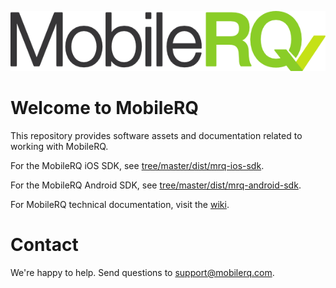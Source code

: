 ![MobileRQ](MobileRQ-logo.png)

# Welcome to MobileRQ

This repository provides software assets and documentation related to working with MobileRQ.

For the MobileRQ iOS SDK, see [tree/master/dist/mrq-ios-sdk](tree/master/dist/mrq-ios-sdk).

For the MobileRQ Android SDK, see [tree/master/dist/mrq-android-sdk](tree/master/dist/mrq-android-sdk).

For MobileRQ technical documentation, visit the [wiki](wiki).

# Contact

We're happy to help. Send questions to support@mobilerq.com.
